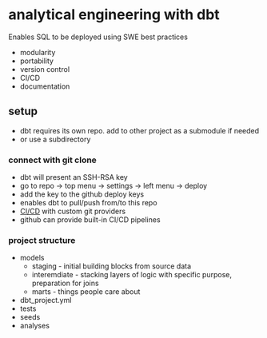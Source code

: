 # analytical engineering with dbt

Enables SQL to be deployed using SWE best practices

- modularity
- portability
- version control
- CI/CD
- documentation

## setup

- dbt requires its own repo. add to other project as a submodule if needed
- or use a subdirectory

### connect with git clone

- dbt will present an SSH-RSA key
- go to repo -> top menu -> settings -> left menu -> deploy
- add the key to the github deploy keys
- enables dbt to pull/push from/to this repo
- [CI/CD](https://docs.getdbt.com/guides/custom-cicd-pipelines?step=1) with custom git providers
- github can provide built-in CI/CD pipelines

### project structure

- models
    - staging - initial building blocks from source data
    - interemdiate - stacking layers of logic with specific purpose, preparation for joins
    - marts - things people care about
- dbt_project.yml
- tests
- seeds
- analyses